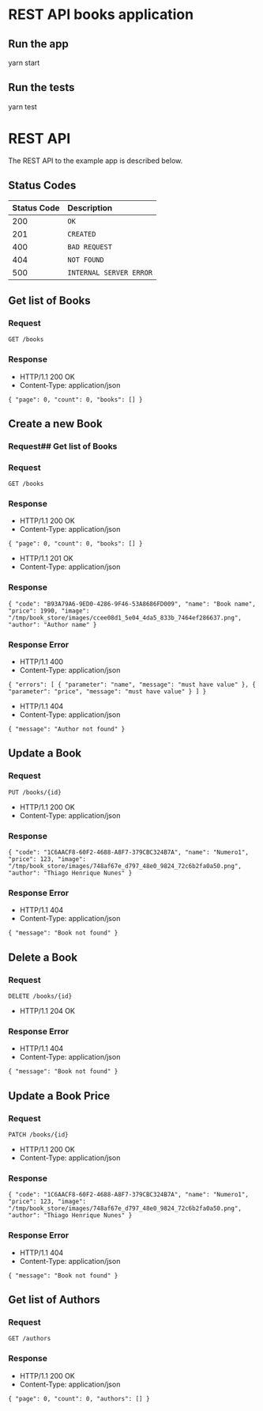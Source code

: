 # REST API books application

## Run the app

yarn start

## Run the tests

yarn test

# REST API

The REST API to the example app is described below.

## Status Codes

| Status Code | Description             |
| :---------- | :---------------------- |
| 200         | `OK`                    |
| 201         | `CREATED`               |
| 400         | `BAD REQUEST`           |
| 404         | `NOT FOUND`             |
| 500         | `INTERNAL SERVER ERROR` |

## Get list of Books

### Request

`GET /books`

### Response

- HTTP/1.1 200 OK
- Content-Type: application/json

`{ "page": 0, "count": 0, "books": [] }`

## Create a new Book

### Request## Get list of Books

### Request

`GET /books`

### Response

- HTTP/1.1 200 OK
- Content-Type: application/json

`{ "page": 0, "count": 0, "books": [] }`

- HTTP/1.1 201 OK
- Content-Type: application/json

### Response

`{ "code": "B93A79A6-9ED0-4286-9F46-53A8686FD009", "name": "Book name", "price": 1990, "image": "/tmp/book_store/images/ccee08d1_5e04_4da5_833b_7464ef286637.png", "author": "Author name" }`

### Response Error

- HTTP/1.1 400
- Content-Type: application/json

`{ "errors": [ { "parameter": "name", "message": "must have value" }, { "parameter": "price", "message": "must have value" } ] }`

- HTTP/1.1 404
- Content-Type: application/json

`{ "message": "Author not found" }`

## Update a Book

### Request

`PUT /books/{id}`

- HTTP/1.1 200 OK
- Content-Type: application/json

### Response

`{ "code": "1C6AACF8-60F2-4688-A8F7-379CBC324B7A", "name": "Numero1", "price": 123, "image": "/tmp/book_store/images/748af67e_d797_48e0_9824_72c6b2fa0a50.png", "author": "Thiago Henrique Nunes" }`

### Response Error

- HTTP/1.1 404
- Content-Type: application/json

`{ "message": "Book not found" }`

## Delete a Book

### Request

`DELETE /books/{id}`

- HTTP/1.1 204 OK

### Response Error

- HTTP/1.1 404
- Content-Type: application/json

`{ "message": "Book not found" }`

## Update a Book Price

### Request

`PATCH /books/{id}`

- HTTP/1.1 200 OK
- Content-Type: application/json

### Response

`{ "code": "1C6AACF8-60F2-4688-A8F7-379CBC324B7A", "name": "Numero1", "price": 123, "image": "/tmp/book_store/images/748af67e_d797_48e0_9824_72c6b2fa0a50.png", "author": "Thiago Henrique Nunes" }`

### Response Error

- HTTP/1.1 404
- Content-Type: application/json

`{ "message": "Book not found" }`

## Get list of Authors

### Request

`GET /authors`

### Response

- HTTP/1.1 200 OK
- Content-Type: application/json

`{ "page": 0, "count": 0, "authors": [] }`
